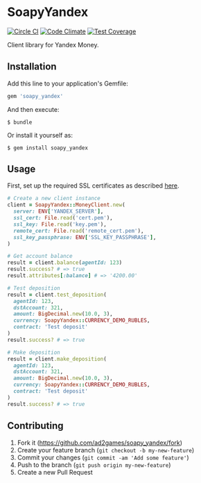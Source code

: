 # SoapyYandex

[![Circle CI](https://circleci.com/gh/ad2games/soapy_yandex.svg?style=svg)](https://circleci.com/gh/ad2games/soapy_yandex)
[![Code Climate](https://codeclimate.com/github/ad2games/soapy_yandex/badges/gpa.svg)](https://codeclimate.com/github/ad2games/soapy_yandex)
[![Test Coverage](https://codeclimate.com/github/ad2games/soapy_yandex/badges/coverage.svg)](https://codeclimate.com/github/ad2games/soapy_yandex/coverage)

Client library for Yandex Money.

## Installation

Add this line to your application's Gemfile:

```ruby
gem 'soapy_yandex'
```

And then execute:

    $ bundle

Or install it yourself as:

    $ gem install soapy_yandex

## Usage

First, set up the required SSL certificates as described
[here](https://tech.yandex.com/money/doc/payment-solution/ssl-docpage/).


```ruby
# Create a new client instance
client = SoapyYandex::MoneyClient.new(
  server: ENV['YANDEX_SERVER'],
  ssl_cert: File.read('cert.pem'),
  ssl_key: File.read('key.pem'),
  remote_cert: File.read('remote_cert.pem'),
  ssl_key_passphrase: ENV['SSL_KEY_PASSPHRASE'],
)

# Get account balance
result = client.balance(agentId: 123)
result.success? # => true
result.attributes[:balance] # => '4200.00'

# Test deposition
result = client.test_deposition(
  agentId: 123,
  dstAccount: 321,
  amount: BigDecimal.new(10.0, 3),
  currency: SoapyYandex::CURRENCY_DEMO_RUBLES,
  contract: 'Test deposit'
)
result.success? # => true

# Make deposition
result = client.make_deposition(
  agentId: 123,
  dstAccount: 321,
  amount: BigDecimal.new(10.0, 3),
  currency: SoapyYandex::CURRENCY_DEMO_RUBLES,
  contract: 'Test deposit'
)
result.success? # => true
```

## Contributing

1. Fork it (https://github.com/ad2games/soapy_yandex/fork)
2. Create your feature branch (`git checkout -b my-new-feature`)
3. Commit your changes (`git commit -am 'Add some feature'`)
4. Push to the branch (`git push origin my-new-feature`)
5. Create a new Pull Request
